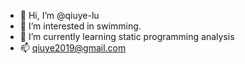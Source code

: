 - 👋 Hi, I’m @qiuye-lu
- 👀 I’m interested in swimming.
- 🌱 I’m currently learning static programming analysis
- 📫 qiuye2019@gmail.com

<!---
qiuye-lu/qiuye-lu is a ✨ special ✨ repository because its `README.md` (this file) appears on your GitHub profile.
You can click the Preview link to take a look at your changes.
--->
